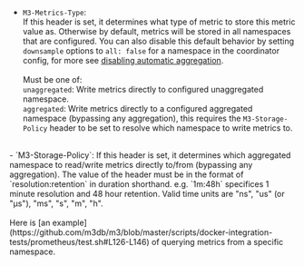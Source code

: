- `M3-Metrics-Type`:  
 If this header is set, it determines what type of metric to store this metric value as. Otherwise by default, metrics will be stored in all namespaces that are configured. You can also disable this default behavior by setting `downsample` options to `all: false` for a namespace in the coordinator config, for more see [disabling automatic aggregation](/how_to/query.md#disabling-automatic-aggregation).<br /><br />
 Must be one of:  
 `unaggregated`: Write metrics directly to configured unaggregated namespace.  
 `aggregated`: Write metrics directly to a configured aggregated namespace (bypassing any aggregation), this requires the `M3-Storage-Policy` header to be set to resolve which namespace to write metrics to.  
<br />
- `M3-Storage-Policy`:  
 If this header is set, it determines which aggregated namespace to read/write metrics directly to/from (bypassing any aggregation).  
 The value of the header must be in the format of `resolution:retention` in duration shorthand. e.g. `1m:48h` specifices 1 minute resolution and 48 hour retention. Valid time units are "ns", "us" (or "µs"), "ms", "s", "m", "h".<br /><br />
Here is [an example](https://github.com/m3db/m3/blob/master/scripts/docker-integration-tests/prometheus/test.sh#L126-L146) of querying metrics from a specific namespace. 
